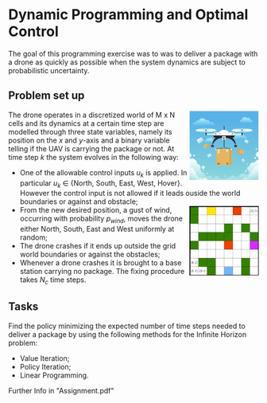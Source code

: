 # Dynamic Programming and Optimal Control
The goal of this programming exercise was to was to deliver a package with a drone as quickly as possible when the system dynamics are subject to probabilistic uncertainty.
## Problem set up
<img align="right" height="140" src="https://github.com/andreadacol98/Dynamic_Programming/blob/main/Images/UAV.PNG"></img>
The drone operates in a discretized world of M x N cells and its dynamics at a certain time step are modelled through three state variables, namely its position on the <i>x</i> and <i>y</i>-axis and a binary variable telling if the UAV is carrying the package or not. 
At time step <i>k</i> the system evolves in the following way:
<ul>
  <li>One of the allowable control inputs <i>u<sub>k</sub></i> is applied. In particular <i>u<sub>k</sub></i> &isin; {North, South, East, West, Hover}. However the control input is not allowed if it leads ouside the world boundaries or against and obstacle;</li>
  <img align="right" height="140" src="https://github.com/andreadacol98/Dynamic_Programming/blob/main/Images/grid_world.png"></img>
  <li>From the new desired position, a gust of wind, occurring with probability <i>p<sub>wind</sub></i>, moves the drone either North, South, East and West uniformly at random;</li>
  <li>The drone crashes if it ends up outside the grid world boundaries or against the obstacles;</li>
  <li>Whenever a drone crashes it is brought to a base station carrying no package. The fixing procedure takes <i>N<sub>c</sub></i> time steps.</li>
</ul>

## Tasks
Find the policy minimizing the expected number of time steps needed to deliver a package by using the following methods for the Infinite Horizon problem:
<ul>
  <li>Value Iteration;</li>
  <li>Policy Iteration;</li>
  <li>Linear Programming.</li>
</ul>

Further Info in "Assignment.pdf"





